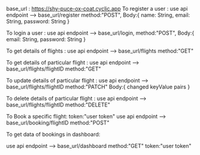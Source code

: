 base_url : https://shy-puce-ox-coat.cyclic.app
To register a user :
use api endpoint --> base_url/register
method:"POST",
Body:{
name: String,
email: String,
password: String
}

To login a user :
use api endpoint --> base_url/login,
method:"POST",
Body:{
email: String,
password: String
}

To get details of flights :
use api endpoint --> base_url/flights
method:"GET"

To get details of particular flight :
use api endpoint --> base_url/flights/flightID
method:"GET"


To update details of particular flight :
use api endpoint --> base_url/flights/flightID
method:"PATCH"
Body:{
changed keyValue pairs
}

To delete details of particular flight :
use api endpoint --> base_url/flights/flightID
method:"DELETE"

To Book a specific flight:
token:"user token"
use api endpoint --> base_url/booking/flightID
method:"POST"


To get data of bookings in dashboard:

use api endpoint --> base_url/dashboard
method:"GET"
token:"user token"




